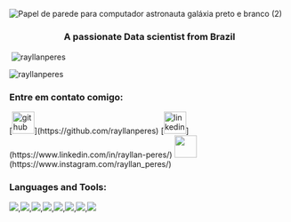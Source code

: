 ![Papel de parede para computador astronauta galáxia preto e branco (2)](https://github.com/user-attachments/assets/c1f79855-5aa7-42fa-be3f-6a9ee113c073)

<h3 align="center">A passionate Data scientist from Brazil</h3>

<p>&nbsp;<img align="center" src="https://github-readme-stats.vercel.app/api?username=rayllanperes&show_icons=true&locale=en" alt="rayllanperes" /></p>

<p><img align="center" src="https://github-readme-streak-stats.herokuapp.com/?user=rayllanperes&" alt="rayllanperes" /></p>

<h3 align="left">Entre em contato comigo:</h3>
[<img src='https://cdn.jsdelivr.net/npm/simple-icons@3.0.1/icons/github.svg' alt='github' height='40'>](https://github.com/rayllanperes)  [<img src='https://cdn.jsdelivr.net/npm/simple-icons@3.0.1/icons/linkedin.svg' alt='linkedin' height='40'>](https://www.linkedin.com/in/rayllan-peres/)  <img src='https://img.shields.io/badge/Instagram-E4405F?style=for-the-badge&logo=instagram&logoColor=white' height='40'>(https://www.instagram.com/rayllan_peres/)   

<h3 align="left">Languages and Tools:</h3>
<img src= "https://img.shields.io/badge/MySQL-005C84?style=for-the-badge&logo=mysql&logoColor=white"/>,<img src= "https://img.shields.io/badge/PowerBI-F2C811?style=for-the-badge&logo=Power%20BI&logoColor=white"/>,<img src= "https://img.shields.io/badge/Python-FFD43B?style=for-the-badge&logo=python&logoColor=blue"/>,<img src= "https://img.shields.io/badge/Pandas-2C2D72?style=for-the-badge&logo=pandas&logoColor=white"/>,<img src= "https://img.shields.io/badge/Plotly-239120?style=for-the-badge&logo=plotly&logoColor=white"/>,<img src= "https://img.shields.io/badge/Numpy-777BB4?style=for-the-badge&logo=numpy&logoColor=white"/>,<img src= "https://img.shields.io/badge/scikit_learn-F7931E?style=for-the-badge&logo=scikit-learn&logoColor=white"/>,<img src= "https://img.shields.io/badge/Jupyter-F37626.svg?&style=for-the-badge&logo=Jupyter&logoColor=white"/>
